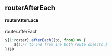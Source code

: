 ## routerAfterEach
#### routerAfterEach
router.afterEach
```javascript
${1:router}.afterEach((to, from) => {
	${2:// to and from are both route objects.}
})$0
```